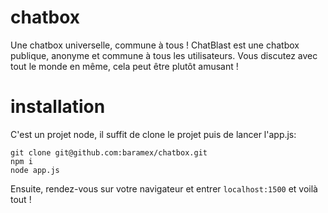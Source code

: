 # chatbox
Une chatbox universelle, commune à tous !
ChatBlast est une chatbox publique, anonyme et commune à tous les utilisateurs. Vous discutez avec tout le monde en même, cela peut être plutôt amusant !

# installation
C'est un projet node, il suffit de clone le projet puis de lancer l'app.js:
```console
git clone git@github.com:baramex/chatbox.git
npm i
node app.js
```
Ensuite, rendez-vous sur votre navigateur et entrer `localhost:1500` et voilà tout !